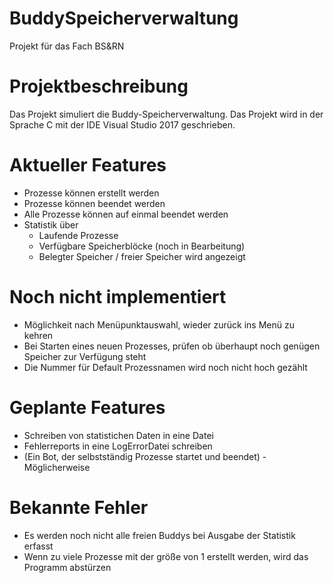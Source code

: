 # BuddySpeicherverwaltung
Projekt für das Fach BS&amp;RN

# Projektbeschreibung
Das Projekt simuliert die Buddy-Speicherverwaltung. Das Projekt wird in der Sprache C mit der IDE Visual Studio 2017 geschrieben.

# Aktueller Features
- Prozesse können erstellt werden
- Prozesse können beendet werden
- Alle Prozesse können auf einmal beendet werden
- Statistik über
  + Laufende Prozesse
  + Verfügbare Speicherblöcke (noch in Bearbeitung)
  + Belegter Speicher / freier Speicher wird angezeigt

# Noch nicht implementiert
 - Möglichkeit nach Menüpunktauswahl, wieder zurück ins Menü zu kehren
 - Bei Starten eines neuen Prozesses, prüfen ob überhaupt noch genügen Speicher zur Verfügung steht
 - Die Nummer für Default Prozessnamen wird noch nicht hoch gezählt

# Geplante Features
 - Schreiben von statistichen Daten in eine Datei
 - Fehlerreports in eine LogErrorDatei schreiben
 - (Ein Bot, der selbstständig Prozesse startet und beendet) - Möglicherweise

# Bekannte Fehler
 - Es werden noch nicht alle freien Buddys bei Ausgabe der Statistik erfasst
 - Wenn zu viele Prozesse mit der größe von 1 erstellt werden, wird das Programm abstürzen

